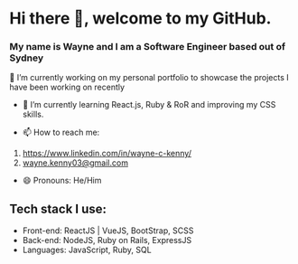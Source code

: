 # Hi there 👋, welcome to my GitHub.

### My name is Wayne and I am a Software Engineer based out of Sydney


🔭 I’m currently working on my personal portfolio to showcase the projects I have been working on recently
- 🌱 I’m currently learning React.js, Ruby & RoR and improving my CSS skills.

- 📫 How to reach me: 
1. https://www.linkedin.com/in/wayne-c-kenny/
2. wayne.kenny03@gmail.com

- 😄 Pronouns: He/Him

## Tech stack I use:

- Front-end: ReactJS | VueJS, BootStrap, SCSS
- Back-end: NodeJS, Ruby on Rails, ExpressJS
- Languages: JavaScript, Ruby, SQL

